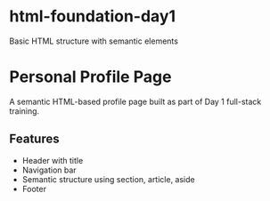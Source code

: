 # html-foundation-day1
Basic HTML structure with semantic elements

# Personal Profile Page
A semantic HTML-based profile page built as part of Day 1 full-stack training.

## Features
- Header with title
- Navigation bar
- Semantic structure using section, article, aside
- Footer